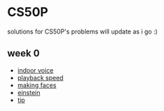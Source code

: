 # CS50P
solutions for CS50P's problems
will update as i go :)

## week 0
- [indoor voice](https://github.com/magnusxr/CS50P/blob/main/week0/indoor.py)
- [playback speed](https://github.com/magnusxr/CS50P/blob/main/week0/playback.py)
- [making faces](https://github.com/magnusxr/CS50P/blob/main/week0/indoor.py)
- [einstein](https://github.com/magnusxr/CS50P/blob/main/week0/einstein.py)
- [tip](https://github.com/magnusxr/CS50P/blob/main/week0/tip.py)
